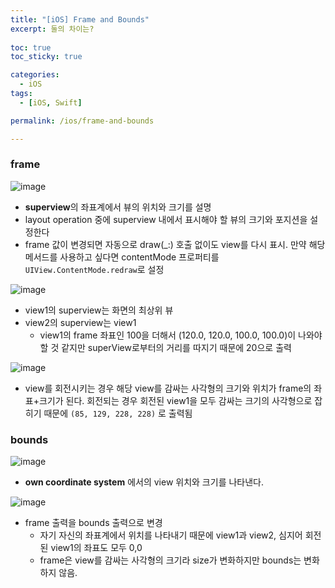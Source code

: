 ```yaml
---
title: "[iOS] Frame and Bounds"
excerpt: 둘의 차이는?
  
toc: true
toc_sticky: true

categories:
  - iOS
tags:
  - [iOS, Swift]

permalink: /ios/frame-and-bounds

---
```


### frame

![image](https://user-images.githubusercontent.com/22000470/200304245-3dd9f5ad-2159-4e14-9b66-f502bcae6b7e.png)

- **superview**의 좌표계에서 뷰의 위치와 크기를 설명
- layout operation 중에 superview 내에서 표시해야 할 뷰의 크기와 포지션을 설정한다
- frame 값이 변경되면 자동으로 draw(_:) 호출 없이도 view를 다시 표시. 만약 해당 메서드를 사용하고 싶다면 contentMode 프로퍼티를 `UIView.ContentMode.redraw`로 설정

![image](https://user-images.githubusercontent.com/22000470/200315899-bc9af59e-17d3-49a7-998f-6a95ca4f5d3f.png)
- view1의 superview는 화면의 최상위 뷰
- view2의 superview는 view1
   - view1의 frame 좌표인 100을 더해서 (120.0, 120.0, 100.0, 100.0)이 나와야 할 것 같지만 superView로부터의 거리를 따지기 때문에 20으로 출력

![image](https://user-images.githubusercontent.com/22000470/200318017-00274125-9ca4-4ab1-b09b-4d541be9dba7.png)
- view를 회전시키는 경우 해당 view를 감싸는 사각형의 크기와 위치가 frame의 좌표+크기가 된다. 회전되는 경우 회전된 view1을 모두 감싸는 크기의 사각형으로 잡히기 때문에 `(85, 129, 228, 228)` 로 출력됨

### bounds

![image](https://user-images.githubusercontent.com/22000470/200319570-ff0205da-89db-4fe0-99b7-eb69eb5689fa.png)

- **own coordinate system** 에서의 view 위치와 크기를 나타낸다.

![image](https://user-images.githubusercontent.com/22000470/200321420-502bf86b-32ca-4ac1-8bae-ad6e8a12099f.png)
- frame 출력을 bounds 출력으로 변경
   - 자기 자신의 좌표계에서 위치를 나타내기 때문에 view1과 view2, 심지어 회전된 view1의 좌표도 모두 0,0
   - frame은 view를 감싸는 사각형의 크기라 size가 변화하지만 bounds는 변화하지 않음.
